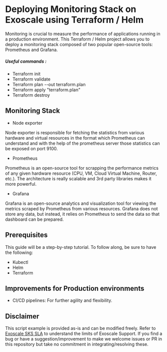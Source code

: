 # Deploying Monitoring Stack on Exoscale using Terraform / Helm

Monitoring is crucial to measure the performance of applications running in a production environment. 
This Terraform / Helm project allows you to deploy a monitoring stack composed of two popular open-source tools: Prometheus and Grafana.

##### Useful commands :
- Terraform init
- Terraform validate
- Terraform plan --out  terraform.plan
- Terraform apply "terraform.plan"
- Terraform destroy

## Monitoring Stack

- Node exporter 

Node exporter is responsible for fetching the statistics from various hardware and virtual resources in the format which Prometheus can understand and with the help of the prometheus server those statistics can be exposed on port 9100.

- Prometheus 

Prometheus is an open-source tool for scrapping the performance metrics of any given hardware resource (CPU, VM, Cloud Virtual Machine, Router, etc.).
The architecture is really scalable and 3rd party libraries makes it more powerful.

- Grafana 

 Grafana is an open-source analytics and visualization tool for viewing the metrics scraped by Prometheus from various resources. 
Grafana does not store any data, but instead, it relies on Prometheus to send the data so that dashboard can be prepared.

## Prerequisites

This guide will be a step-by-step tutorial. To follow along, be sure to have the following:

- Kubectl
- Helm
- Terraform
## Improvements for Production environments

- CI/CD pipelines:  For further agility and flexibility.

## Disclaimer

This script example is provided as-is and can be modified freely. Refer to [Exoscale SKS SLA](https://community.exoscale.com/documentation/sks/overview/#service-level-and-support) to understand the limits of Exoscale Support. If you find a bug or have a suggestion/improvement to make
we welcome issues or PR in this repository but take no commitment in integrating/resolving these.
